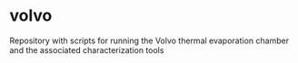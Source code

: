 # volvo
Repository with scripts for running the Volvo thermal evaporation chamber and the associated characterization tools
